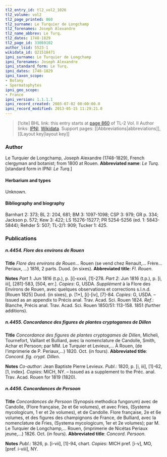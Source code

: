 ```yaml
---
tl2_entry_id: tl2_vol2_1026
tl2_volume: vol2
tl2_page_printed: 860
tl2_surname: Le Turquier de Longchamp
tl2_forenames: Joseph Alexandre
tl2_name_abbrev: Le Turq.
tl2_dates: 1748-1829
tl2_page_id: 33069102
author_lsid: 5523-1
wikidata_id: Q21518471
ipni_surname: Le Turquier de Longchamp
ipni_forenames: Joseph Alexandre
ipni_standard_form: Le Turq.
ipni_dates: 1748-1829
ipni_taxon_scope: 
- Botany
- Spermatophytes
ipni_geo_scope: 
- France
ipni_version: 1.1.1.1
ipni_record_created: 2003-07-02 00:00:00.0
ipni_record_modified: 2013-05-15 11:29:21.0
---
```


> [!cite] BHL link: this entry starts at [page 860](https://www.biodiversitylibrary.org/page/33069102) of TL-2 Vol. II
> Author links: [IPNI](https://www.ipni.org/a/5523-1), [Wikidata](https://www.wikidata.org/wiki/Q21518471). Support pages: [[Abbreviations|abbreviations]], [[Layout key|layout key]]

### Author

Le Turquier de Longchamp, Joseph Alexandre (1748-1829), French clergyman and botanist; from 1800 at Rouen. 
**Abbreviated name**: *Le Turq.* \[standard form in IPNI: *Le Turq.*\]

#### Herbarium and types

Unknown.

#### Bibliography and biography

Barnhart 2: 373; BL 2: 204, 681; BM 3: 1097-1098; CSP 3: 979; GR p. 334; Jackson p. 572; Kew 3: 422; LS 15276-15277; PR 5254-5256 (ed. 1: 5843-5844); Rehder 5: 507; TL-2/1: 909; Tucker 1: 425.

### Publications

##### n.4454. Flore des environs de Rouen

**Title**
*Flore des environs de Rouen*... Rouen (se vend chez Renault,... Frère... Periaux, ...) 1816, 2 parts. Duod. (in sixes).
**Abbreviated title**: *Fl. Rouen*.

**Notes**
*Part 1*: Jun 1816 (t.p.), p. \[i\]-xxxii, \[1\]-278.
*Part 2*: Jun 1816 (t.p.), p. \[i, iii\], \[281\]-583, \[504, err.\].
*Copies*: G, USDA.
*Supplément* à la Flore des Environs de Rouen, avec quelques observations et corrections s.l.n.d. \[Rouen 1825\] Duod. (in sixes), p. \[1\*\], \[i\]-\[iv\], \[7\]-84. *Copies*: G, USDA. – Issued as an appendix to Précis anal. Trav. Acad. Sci. Rouen 1824.
*Ref*.: Blanche, Précis anal. Trav. Acad. Sci. Rouen 1850/51: 113-158. 1851 (further additions).

##### n.4455. Concordance des figures de plantes cryptogames de Dillen

**Title**
*Concordance des figures de plantes cryptogames de Dillen*, Micheli, Tournefort, Vaillant et Bulliard, avec la nomenclature de Candolle, Smith, Achar et Persoon; par MM. Le Turquier et Levieux,... À Rouen, (de l'imprimerie de P. Periaux,...) 1820. Oct. (in fours).
**Abbreviated title**: *Concord. fig. crypt. Dillen*.

**Notes**
*Co-author*: Jean Baptiste Pierre Levieux.
*Publ*.: 1820, p. \[i, iii\], \[1\]-62, \[1, index\]. *Copies*: MICH, NY. – Issued as a supplement to the Préc. anal. Trav. Acad. Rouen for 1819 (1820).

##### n.4456. Concordances de Persoon

**Title**
*Concordances de Persoon* (Synopsis methodica fungorum) avec de Candolle, (Flore française, 2e et 6e volumes), et avec Fries, (Systema mycologicum, 1 er et 2e volumes), et de Candolle. Flore française, 2e et 6e volumes, et des figures des champignons de France, de Bulliard, avec la nomenclature de Fries, (Systema mycologicum, 1er et 2e volumes); par M. Le Turquier de Longchamp,... Rouen, (imprimerie de Nicétas Periaux jeune,...) 1826. Oct. (in fours).
**Abbreviated title**: *Concord. Persoon*.

**Notes**
*Publ*.: 1826, p. \[i-vii\], \[1\]-94, chart. *Copies*: MICH pref. \[i-v\], MO, \[pref. i-viii\], NY.

